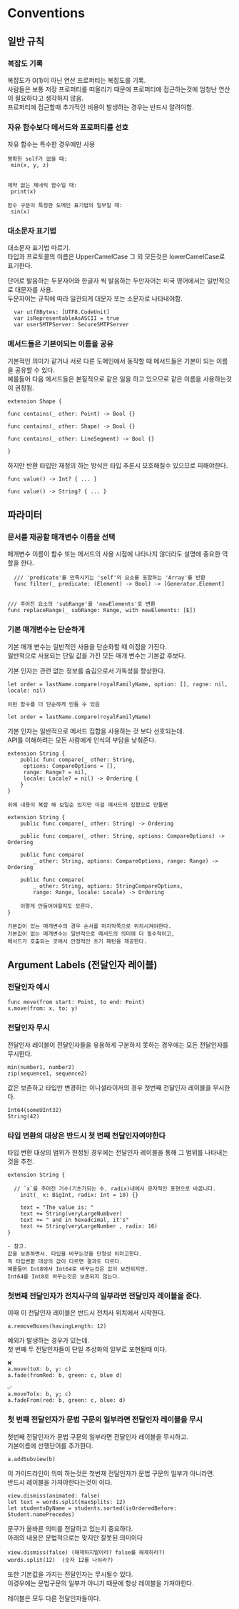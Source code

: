 # Conventions

## 일반 규칙

### 복잡도 기록
복잡도가 0(1)이 아닌 연산 프로퍼티는 복잡도를 기록.    
사람들은 보통 저장 프로퍼티를 떠올리기 때문에 프로퍼티에 접근하는것에 엄청난 연산이 필요하다고 생각하지 않음.   
프로퍼티에 접근할때 추가적인 비용이 발생하는 경우는 반드시 알려야함.     
    
### 자유 함수보다 메서드와 프로퍼티를 선호    
자유 함수는 특수한 경우에만 사용    
```
명확한 self가 없을 때:
 min(x, y, z)
 
 
제약 없는 제네릭 함수일 때:
 print(x)
 
함수 구문이 특정한 도메인 표기법의 일부일 때:
 sin(x)
```

### 대소문자 표기법
대소문자 표기법 따르기.   
타입과 프로토콜의 이름은 UpperCamelCase 그 외 모든것은 lowerCamelCase로
표기한다.    
    
단어로 발음하는 두문자어와 한글자 씩 발음하는 두만자어는 미국 영어에서는 일반적으로 대문자를 사용.    
두문자어는 규칙에 따라 일관되게 대문자 또는 소문자로 나타내야함.    
```
  var utf8Bytes: [UTF8.CodeUnit]
  var isRepresentableAsASCII = true
  var userSMTPServer: SecureSMTPServer
```
     
### 메서드들은 기본이되는 이름을 공유
기본적인 의미가 같거나 서로 다른 도메인에서 동작할 때 메서드들은 기본이 되는 이름을 공유할 수 있다.   
예를들어 다음 메서드들은 본질적으로 같은 일을 하고 있으므로 같은 이름을 사용하는것이 권장됨.     
```
extension Shape {

func contains(_ other: Point) -> Bool {}

func contains(_ other: Shape) -> Bool {}

func contains(_ other: LineSegment) -> Bool {}

}
```

하지만 반환 타입만 재정의 하는 방식은 타입 추론시 모호해질수 있으므로 피해야한다.    
```
func value() -> Int? { ... }

func value() -> String? { ... }

```
    
## 파라미터
### 문서를 제공할 매개변수 이름을 선택
매개변수 이름이 함수 또는 메서드의 사용 시점에 나타나지 않더라도 설명에 중요한 역할을 한다.     
```
  /// 'predicate'를 만족시키는 'self'의 요소를 포함하는 'Array'를 반환
  func filter(_ predicate: (Element) -> Bool) -> [Generator.Element]


/// 주어진 요소의 'subRange'를 'newElements'로 변환
func replaceRange(_ subRange: Range, with newElements: [E])
```

### 기본 매개변수는 단순하게
기본 매개 변수는 일반적인 사용을 단순화할 때 이점을 가진다.     
일반적으로 사용되는 단일 값을 가진 모든 매개 변수는 기본값 후보다.   
    
    
기본 인자는 관련 없는 정보를 숨김으로서 가독성을 향상한다.   
```
let order = lastName.compare(royalFamilyName, option: [], ragne: nil, locale: nil)

이런 함수를 더 단순하게 만들 수 있음 

let order = lastName.compare(royalFamilyName)
```
기본 인자는 일반적으로 메서드 집합을 사용하는 것 보다 선호되는데.   
API를 이해하려는 모든 사람에게 인식의 부담을 낮춰준다.    
```
extension String {
    public func compare(_ other: String,
     options: CompareOptions = [],
     range: Range? = nil,
     locale: Locale? = nil) -> Ordering {
    }
}

위에 내용이 복잡 해 보일순 있지만 이걸 메서드의 집합으로 만들면

extension String {
    public func compare(_ other: String) -> Ordering
    
    public func compare(_ other: String, options: CompareOptions) -> Ordering
    
    public func compare(
        _ other: String, options: CompareOptions, range: Range) -> Ordering
        
    public func compare(
        _ other: String, options: StringCompareOptions,
        range: Range, locale: Locale) -> Ordering
        
    이렇게 만들어야할지도 모른다.     
}

기본값이 있는 매개변수의 경우 순서를 마지막쪽으로 위치시켜야한다.    
기본값이 없는 매개변수는 일반적으로 메서드의 의미에 더 필수적이고,    
메서드가 호출되는 곳에서 안정적인 초기 패턴을 제공한다.    
```

## Argument Labels (전달인자 레이블)
### 전달인자 예시     
```
func move(from start: Point, to end: Point)
x.move(from: x, to: y)
```
    
### 전달인자 무시
전달인자 레이블이 전달인자들을 유용하게 구분하지 못하는 경우에는 모든 전달인자를 무시한다.   
```
min(number1, number2)
zip(sequence1, sequence2)
```
   
값은 보존하고 타입만 변경하는 이니셜라이저의 경우 첫번째 전달인자 레이블을 무시한다.     
```
Int64(someUInt32)
String(42)
```

### 타입 변환의 대상은 반드시 첫 번째 천달인자여야한다
타입 변환 대상의 범위가 한정된 경우에는 전달인자 레이블을 통해 그 범위를 나타내는것을 추천.    
```
extension String {

  // `x`를 주어진 기수(기초가되는 수, radix)내에서 문자적인 표현으로 바꿉니다. 
    init(_ x: BigInt, radix: Int = 10) {}
    
    text = "The value is: "
    text += String(veryLargeNumbver)
    text += " and in hexadcimal, it's"
    text += String(veryLargeNumber , radix: 16)
}

- 참고.      
값을 보존하면서. 타입을 바꾸는것을 단형성 이라고한다.   
즉 타입변환 대상의 값이 다르면 결과도 다르다.    
예를들어 Int8에서 Int64로 바꾸는것은 값이 보전되지만.        
Int64를 Int8로 바꾸는것은 보존되지 않는다.     
```

### 첫번째 전달인자가 전치사구의 일부라면 전달인자 레이블을 준다.    
이때 이 전달인자 레이블은 반드시 전치사 위치에서 시작한다.   
```
a.removeBoxes(havingLength: 12)
```
예외가 발생하는 경우가 있는데.    
첫 번째 두 전달인자들이 단일 추상화의 일부로 포현될때 이다.
    
```
❌
a.move(toX: b, y: c)
a.fade(fromRed: b, green: c, blue d)

✅
a.moveTo(x: b, y; c)
a.fadeFrom(red: b, green: c, blue: d)
```
    
### 첫 번째 전달인자가 문법 구문의 일부라면 전달인자 레이블을 무시
첫번째 전달인자가 문법 구문의 일부라면 전달인자 레이블을 무시하고.    
기본이름에 선행단어를 추가한다.   
```
a.addSubview(b)
```
이 가이드라인이 의미 하는것은 첫번재 전달인자가 문법 구문의 일부가 아니라면.     
반드시 레이블을 가져야한다는것이 이다.      
```
view.dismiss(animated: false)
let text = words.split(maxSplits: 12)
let studentsByName = students.sorted(isOrderedBefore: Student.namePrecedes)
```
    
문구가 올바른 의미를 전달하고 있는지 중요하다.   
아래의 내용은 문법적으로는 맞지만 잘못된 의미이다
```
view.dismiss(false) (해재하지말아라? false를 해제하라?)
words.split(12)  (숫자 12를 나눠라?)
```
    
또한 기본값을 가지는 전달인자는 무시될수 있다.    
이경우에는 문법구문의 일부가 아니기 때문에 항상 레이블을 가져야한다.
         
레이블은 모두 다른 전달인자들이다.    



